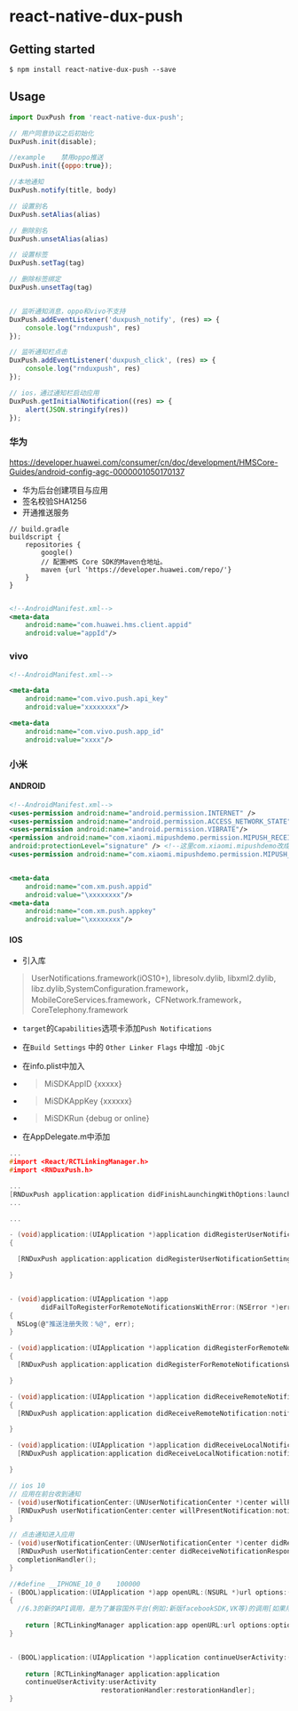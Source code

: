 # react-native-dux-push

## Getting started

`$ npm install react-native-dux-push --save`

## Usage
```javascript
import DuxPush from 'react-native-dux-push';

// 用户同意协议之后初始化
DuxPush.init(disable);

//example    禁用oppo推送
DuxPush.init({oppo:true});

//本地通知
DuxPush.notify(title, body)

// 设置别名
DuxPush.setAlias(alias)

// 删除别名
DuxPush.unsetAlias(alias)

// 设置标签
DuxPush.setTag(tag)

// 删除标签绑定
DuxPush.unsetTag(tag)


// 监听通知消息，oppo和vivo不支持
DuxPush.addEventListener('duxpush_notify', (res) => {
    console.log("rnduxpush", res)
});

// 监听通知栏点击
DuxPush.addEventListener('duxpush_click', (res) => {
    console.log("rnduxpush", res)
});

// ios，通过通知栏启动应用
DuxPush.getInitialNotification((res) => {
    alert(JSON.stringify(res))
});
```


### 华为

https://developer.huawei.com/consumer/cn/doc/development/HMSCore-Guides/android-config-agc-0000001050170137
- 华为后台创建项目与应用
- 签名校验SHA1256
- 开通推送服务
```
// build.gradle
buildscript {
    repositories {
        google()
        // 配置HMS Core SDK的Maven仓地址。
        maven {url 'https://developer.huawei.com/repo/'}
    }
}
```
```xml

<!--AndroidManifest.xml-->
<meta-data
    android:name="com.huawei.hms.client.appid"
    android:value="appId"/>

```

### vivo
```xml
<!--AndroidManifest.xml-->

<meta-data
    android:name="com.vivo.push.api_key"
    android:value="xxxxxxxx"/>

<meta-data
    android:name="com.vivo.push.app_id"
    android:value="xxxx"/>
```

### 小米

#### ANDROID
```xml
<!--AndroidManifest.xml-->
<uses-permission android:name="android.permission.INTERNET" />
<uses-permission android:name="android.permission.ACCESS_NETWORK_STATE" />
<uses-permission android:name="android.permission.VIBRATE"/> 
<permission android:name="com.xiaomi.mipushdemo.permission.MIPUSH_RECEIVE"
android:protectionLevel="signature" /> <!--这里com.xiaomi.mipushdemo改成app的包名-->
<uses-permission android:name="com.xiaomi.mipushdemo.permission.MIPUSH_RECEIVE" /><!--这里com.xiaomi.mipushdemo改成app的包名-->


<meta-data
    android:name="com.xm.push.appid"
    android:value="\xxxxxxxx"/>
<meta-data
    android:name="com.xm.push.appkey"
    android:value="\xxxxxxxx"/>
```
#### IOS

- 引入库
> UserNotifications.framework(iOS10+), libresolv.dylib, libxml2.dylib, libz.dylib,SystemConfiguration.framework，MobileCoreServices.framework，CFNetwork.framework，CoreTelephony.framework
- `target`的`Capabilities`选项卡添加`Push Notifications`
- 在`Build Settings` 中的 `Other Linker Flags` 中增加 `-ObjC`
- 在info.plist中加入
- > MiSDKAppID {xxxxx}
- > MiSDKAppKey {xxxxxx}
- > MiSDKRun  {debug or online}

- 在AppDelegate.m中添加
```c
...
#import <React/RCTLinkingManager.h>
#import <RNDuxPush.h>

...
[RNDuxPush application:application didFinishLaunchingWithOptions:launchOptions];
...

...

- (void)application:(UIApplication *)application didRegisterUserNotificationSettings:(UIUserNotificationSettings *)notificationSettings
{

  [RNDuxPush application:application didRegisterUserNotificationSettings:notificationSettings];

}


- (void)application:(UIApplication *)app
        didFailToRegisterForRemoteNotificationsWithError:(NSError *)err
{
  NSLog(@"推送注册失败：%@", err);
}

- (void)application:(UIApplication *)application didRegisterForRemoteNotificationsWithDeviceToken:(NSData *)deviceToken
{
  [RNDuxPush application:application didRegisterForRemoteNotificationsWithDeviceToken:deviceToken];

}

- (void)application:(UIApplication *)application didReceiveRemoteNotification:(NSDictionary *)notification
{
  [RNDuxPush application:application didReceiveRemoteNotification:notification];

}

- (void)application:(UIApplication *)application didReceiveLocalNotification:(UILocalNotification *)notification {
  [RNDuxPush application:application didReceiveLocalNotification:notification];

}

// ios 10
// 应用在前台收到通知
- (void)userNotificationCenter:(UNUserNotificationCenter *)center willPresentNotification:(UNNotification *)notification withCompletionHandler:(void (^)(UNNotificationPresentationOptions))completionHandler {
  [RNDuxPush userNotificationCenter:center willPresentNotification:notification withCompletionHandler:completionHandler];
}

// 点击通知进入应用
- (void)userNotificationCenter:(UNUserNotificationCenter *)center didReceiveNotificationResponse:(UNNotificationResponse *)response withCompletionHandler:(void (^)(void))completionHandler {
  [RNDuxPush userNotificationCenter:center didReceiveNotificationResponse:response withCompletionHandler:completionHandler];
  completionHandler();
}

//#define __IPHONE_10_0    100000
- (BOOL)application:(UIApplication *)app openURL:(NSURL *)url options:(NSDictionary<UIApplicationOpenURLOptionsKey, id> *)options
{
  //6.3的新的API调用，是为了兼容国外平台(例如:新版facebookSDK,VK等)的调用[如果用6.2的api调用会没有回调],对国内平台没有影响。
  
    return [RCTLinkingManager application:app openURL:url options:options];
}


- (BOOL)application:(UIApplication *)application continueUserActivity:(NSUserActivity *)userActivity restorationHandler:(void(^)(NSArray<id<UIUserActivityRestoring>> * __nullable restorableObjects))restorationHandler {
  
    return [RCTLinkingManager application:application
    continueUserActivity:userActivity
                       restorationHandler:restorationHandler];
}

```
